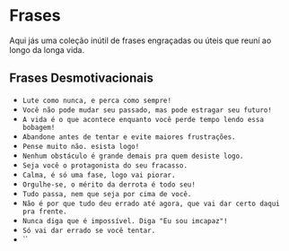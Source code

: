 # Frases

Aqui jás uma coleção inútil de frases engraçadas ou úteis que reuní ao longo da longa vida.


## Frases Desmotivacionais

- `Lute como nunca, e perca como sempre!`
- `Você não pode mudar seu passado, mas pode estragar seu futuro!`
- `A vida é o que acontece enquanto você perde tempo lendo essa bobagem!`
- `Abandone antes de tentar e evite maiores frustrações.`
- `Pense muito não. esista logo!`
- `Nenhum obstáculo é grande demais pra quem desiste logo.`
- `Seja você o protagonista do seu fracasso.`
- `Calma, é só uma fase, logo vai piorar.`
- `Orgulhe-se, o mérito da derrota é todo seu!`
- `Tudo passa, nem que seja por cima de você.`
- `Não é por que tudo deu errado até agora, que vai dar certo daqui pra frente.`
- `Nunca diga que é impossível. Diga "Eu sou imcapaz"!`
- `Só vai dar errado se você tentar.`
- ``


 
